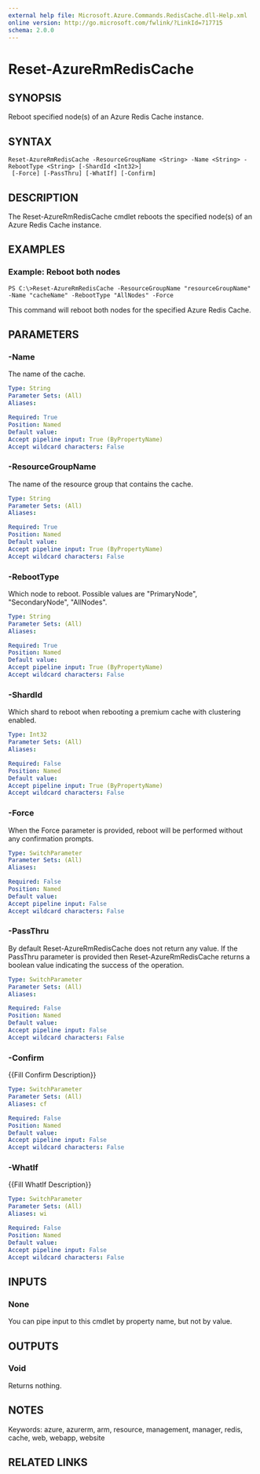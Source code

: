 ```yaml
---
external help file: Microsoft.Azure.Commands.RedisCache.dll-Help.xml
online version: http://go.microsoft.com/fwlink/?LinkId=717715
schema: 2.0.0
---
```


# Reset-AzureRmRedisCache
## SYNOPSIS
Reboot specified node(s) of an Azure Redis Cache instance.

## SYNTAX

```
Reset-AzureRmRedisCache -ResourceGroupName <String> -Name <String> -RebootType <String> [-ShardId <Int32>]
 [-Force] [-PassThru] [-WhatIf] [-Confirm]
```

## DESCRIPTION
The Reset-AzureRmRedisCache cmdlet reboots the specified node(s) of an Azure Redis Cache instance.

## EXAMPLES

### Example: Reboot both nodes
```
PS C:\>Reset-AzureRmRedisCache -ResourceGroupName "resourceGroupName" -Name "cacheName" -RebootType "AllNodes" -Force
```

This command will reboot both nodes for the specified Azure Redis Cache.

## PARAMETERS

### -Name
The name of the cache.

```yaml
Type: String
Parameter Sets: (All)
Aliases: 

Required: True
Position: Named
Default value: 
Accept pipeline input: True (ByPropertyName)
Accept wildcard characters: False
```

### -ResourceGroupName
The name of the resource group that contains the cache.

```yaml
Type: String
Parameter Sets: (All)
Aliases: 

Required: True
Position: Named
Default value: 
Accept pipeline input: True (ByPropertyName)
Accept wildcard characters: False
```

### -RebootType
Which node to reboot.
Possible values are "PrimaryNode", "SecondaryNode", "AllNodes".

```yaml
Type: String
Parameter Sets: (All)
Aliases: 

Required: True
Position: Named
Default value: 
Accept pipeline input: True (ByPropertyName)
Accept wildcard characters: False
```

### -ShardId
Which shard to reboot when rebooting a premium cache with clustering enabled.

```yaml
Type: Int32
Parameter Sets: (All)
Aliases: 

Required: False
Position: Named
Default value: 
Accept pipeline input: True (ByPropertyName)
Accept wildcard characters: False
```

### -Force
When the Force parameter is provided, reboot will be performed without any confirmation prompts.

```yaml
Type: SwitchParameter
Parameter Sets: (All)
Aliases: 

Required: False
Position: Named
Default value: 
Accept pipeline input: False
Accept wildcard characters: False
```

### -PassThru
By default Reset-AzureRmRedisCache does not return any value.
If the PassThru parameter is provided then Reset-AzureRmRedisCache returns a boolean value indicating the success of the operation.

```yaml
Type: SwitchParameter
Parameter Sets: (All)
Aliases: 

Required: False
Position: Named
Default value: 
Accept pipeline input: False
Accept wildcard characters: False
```

### -Confirm
{{Fill Confirm Description}}

```yaml
Type: SwitchParameter
Parameter Sets: (All)
Aliases: cf

Required: False
Position: Named
Default value: 
Accept pipeline input: False
Accept wildcard characters: False
```

### -WhatIf
{{Fill WhatIf Description}}

```yaml
Type: SwitchParameter
Parameter Sets: (All)
Aliases: wi

Required: False
Position: Named
Default value: 
Accept pipeline input: False
Accept wildcard characters: False
```

## INPUTS

### None
You can pipe input to this cmdlet by property name, but not by value.

## OUTPUTS

### Void
Returns nothing.

## NOTES
Keywords: azure, azurerm, arm, resource, management, manager, redis, cache, web, webapp, website

## RELATED LINKS


